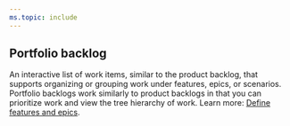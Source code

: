 ```yaml
---
ms.topic: include
---
```


## Portfolio backlog

An interactive list of work items, similar to the product backlog, that supports organizing or grouping work under features, epics, or scenarios. Portfolio backlogs work similarly to product backlogs in that you can prioritize work and view the tree hierarchy of work. Learn more: [Define features and epics](/azure/devops/boards/backlogs/define-features-epics).
